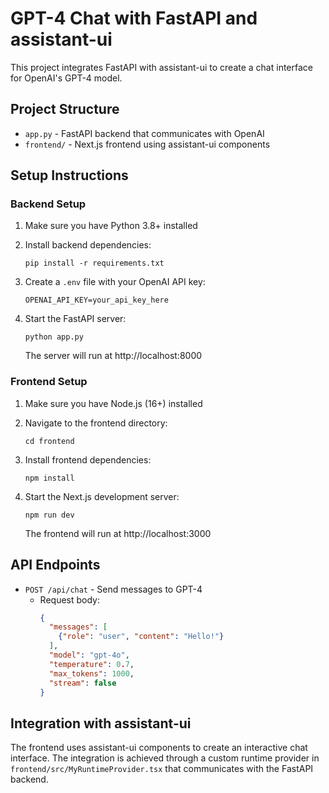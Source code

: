 # GPT-4 Chat with FastAPI and assistant-ui

This project integrates FastAPI with assistant-ui to create a chat interface for OpenAI's GPT-4 model.

## Project Structure

- `app.py` - FastAPI backend that communicates with OpenAI
- `frontend/` - Next.js frontend using assistant-ui components

## Setup Instructions

### Backend Setup

1. Make sure you have Python 3.8+ installed

2. Install backend dependencies:
   ```
   pip install -r requirements.txt
   ```

3. Create a `.env` file with your OpenAI API key:
   ```
   OPENAI_API_KEY=your_api_key_here
   ```

4. Start the FastAPI server:
   ```
   python app.py
   ```
   The server will run at http://localhost:8000

### Frontend Setup

1. Make sure you have Node.js (16+) installed

2. Navigate to the frontend directory:
   ```
   cd frontend
   ```

3. Install frontend dependencies:
   ```
   npm install
   ```

4. Start the Next.js development server:
   ```
   npm run dev
   ```
   The frontend will run at http://localhost:3000

## API Endpoints

- `POST /api/chat` - Send messages to GPT-4
  - Request body:
    ```json
    {
      "messages": [
        {"role": "user", "content": "Hello!"}
      ],
      "model": "gpt-4o", 
      "temperature": 0.7,
      "max_tokens": 1000,
      "stream": false
    }
    ```

## Integration with assistant-ui

The frontend uses assistant-ui components to create an interactive chat interface. The integration is achieved through a custom runtime provider in `frontend/src/MyRuntimeProvider.tsx` that communicates with the FastAPI backend.
